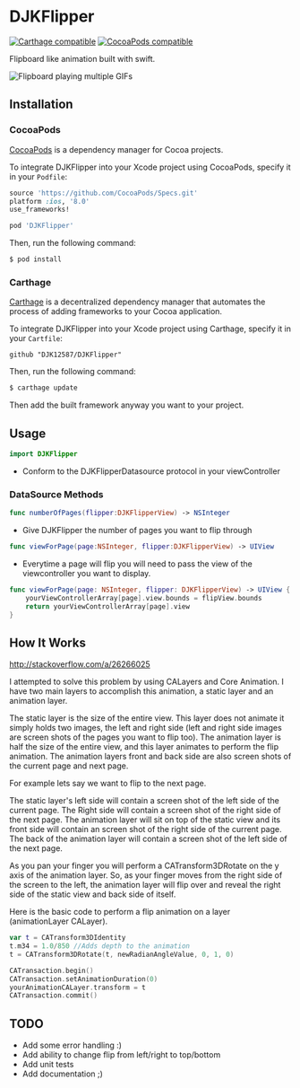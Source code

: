 DJKFlipper
===============

[![Carthage compatible](https://img.shields.io/badge/Carthage-compatible-4BC51D.svg?style=flat)](https://github.com/Carthage/Carthage) [![CocoaPods compatible](https://img.shields.io/cocoapods/v/DJKFlipper.svg)](https://cocoapods.org/pods/DJKFlipper)

Flipboard like animation built with swift. 

![Flipboard playing multiple GIFs](https://raw.githubusercontent.com/djk12587/DJKSwiftFlipper/master/example.gif)

## Installation
### CocoaPods

[CocoaPods](http://cocoapods.org) is a dependency manager for Cocoa projects.

To integrate DJKFlipper into your Xcode project using CocoaPods, specify it in your `Podfile`:

```ruby
source 'https://github.com/CocoaPods/Specs.git'
platform :ios, '8.0'
use_frameworks!

pod 'DJKFlipper'
```

Then, run the following command:

```bash
$ pod install
```

### Carthage

[Carthage](https://github.com/Carthage/Carthage) is a decentralized dependency manager that automates the process of adding frameworks to your Cocoa application.

To integrate DJKFlipper into your Xcode project using Carthage, specify it in your `Cartfile`:

```ogdl
github "DJK12587/DJKFlipper"
```
Then, run the following command:

```bash
$ carthage update
```
Then add the built framework anyway you want to your project.

## Usage
```swift
import DJKFlipper
```
 - Conform to the DJKFlipperDatasource protocol in your viewController

### DataSource Methods
```swift
func numberOfPages(flipper:DJKFlipperView) -> NSInteger
```
 - Give DJKFlipper the number of pages you want to flip through
```swift
func viewForPage(page:NSInteger, flipper:DJKFlipperView) -> UIView
```
 - Everytime a page will flip you will need to pass the view of the viewcontroller you want to display.
```swift
func viewForPage(page: NSInteger, flipper: DJKFlipperView) -> UIView {
    yourViewControllerArray[page].view.bounds = flipView.bounds
    return yourViewControllerArray[page].view
}
```

## How It Works
http://stackoverflow.com/a/26266025

I attempted to solve this problem by using CALayers and Core Animation. I have two main layers to accomplish this animation, a static layer and an animation layer.

The static layer is the size of the entire view. This layer does not animate it simply holds two images, the left and right side (left and right side images are screen shots of the pages you want to flip too). The animation layer is half the size of the entire view, and this layer animates to perform the flip animation. The animation layers front and back side are also screen shots of the current page and next page.

For example lets say we want to flip to the next page.

The static layer's left side will contain a screen shot of the left side of the current page. The Right side will contain a screen shot of the right side of the next page. The animation layer will sit on top of the static view and its front side will contain an screen shot of the right side of the current page. The back of the animation layer will contain a screen shot of the left side of the next page.

As you pan your finger you will perform a CATransform3DRotate on the y axis of the animation layer. So, as your finger moves from the right side of the screen to the left, the animation layer will flip over and reveal the right side of the static view and back side of itself.

Here is the basic code to perform a flip animation on a layer (animationLayer CALayer).
```swift
var t = CATransform3DIdentity
t.m34 = 1.0/850 //Adds depth to the animation
t = CATransform3DRotate(t, newRadianAngleValue, 0, 1, 0)

CATransaction.begin()
CATransaction.setAnimationDuration(0)
yourAnimationCALayer.transform = t
CATransaction.commit()
```

## TODO
- Add some error handling :)
- Add ability to change flip from left/right to top/bottom
- Add unit tests
- Add documentation ;)
